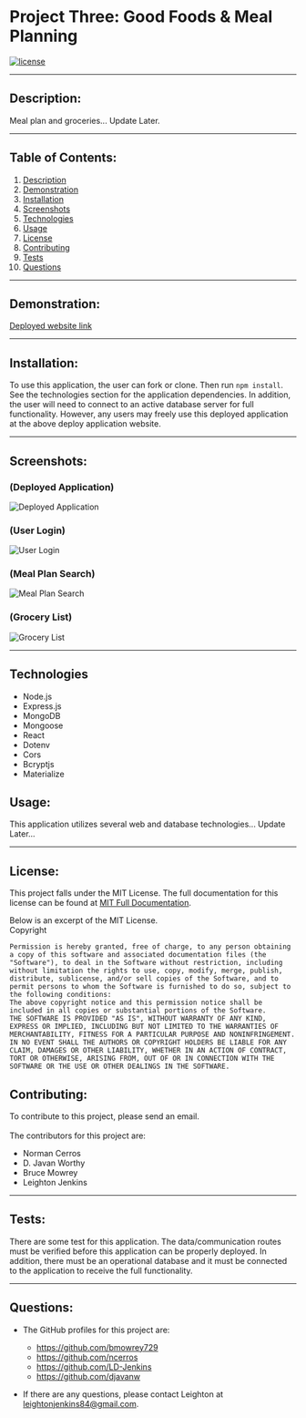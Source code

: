 # Project Three:  Good Foods & Meal Planning

  [![license](https://img.shields.io/badge/license-MIT-blue.svg)](https://choosealicense.com/licenses/mit/)

***

  ## Description:
  Meal plan and groceries... Update Later. 
  
***
  ## Table of Contents:
  1.  [Description](#description)
  2.  [Demonstration](#demonstration)
  3.  [Installation](#installation)
  4.  [Screenshots](#screenshots)
  5.  [Technologies](#technologies)
  6.  [Usage](#usage)
  7.  [License](#license)
  8.  [Contributing](#contributing)
  9.  [Tests](#tests)
  10.  [Questions](#questions)

***
  ## Demonstration:
  [Deployed website link]()

***
  ## Installation:
  To use this application, the user can fork or clone.  Then run `npm install`. See the technologies section for the application dependencies.  In addition, the user will need to connect to an active database server for full functionality.  However, any users may freely use this deployed application at the above deploy application website.

***
  ## Screenshots:
  ### (Deployed Application)
  ![Deployed Application]()

  ### (User Login)
  ![User Login]()

  ### (Meal Plan Search)
  ![Meal Plan Search]()

  ### (Grocery List)
  ![Grocery List]()

***
  ## Technologies
  - Node.js
  - Express.js
  - MongoDB
  - Mongoose
  - React
  - Dotenv
  - Cors
  - Bcryptjs
  - Materialize

  ## Usage:
  This application utilizes several web and database technologies... Update Later...  
   
***
  ## License:
  This project falls under the MIT License.  The full documentation for this license can be found at [MIT Full Documentation](https://choosealicense.com/licenses/mit).

  Below is an excerpt of the MIT License.
  <br>
  Copyright <YEAR> <COPYRIGHT HOLDER>
    
    Permission is hereby granted, free of charge, to any person obtaining a copy of this software and associated documentation files (the "Software"), to deal in the Software without restriction, including without limitation the rights to use, copy, modify, merge, publish, distribute, sublicense, and/or sell copies of the Software, and to permit persons to whom the Software is furnished to do so, subject to the following conditions:
    The above copyright notice and this permission notice shall be included in all copies or substantial portions of the Software.
    THE SOFTWARE IS PROVIDED "AS IS", WITHOUT WARRANTY OF ANY KIND, EXPRESS OR IMPLIED, INCLUDING BUT NOT LIMITED TO THE WARRANTIES OF MERCHANTABILITY, FITNESS FOR A PARTICULAR PURPOSE AND NONINFRINGEMENT. IN NO EVENT SHALL THE AUTHORS OR COPYRIGHT HOLDERS BE LIABLE FOR ANY CLAIM, DAMAGES OR OTHER LIABILITY, WHETHER IN AN ACTION OF CONTRACT, TORT OR OTHERWISE, ARISING FROM, OUT OF OR IN CONNECTION WITH THE SOFTWARE OR THE USE OR OTHER DEALINGS IN THE SOFTWARE.

  ## Contributing:
  To contribute to this project, please send an email.  
  <br>
  The contributors for this project are:
  - Norman Cerros
  - D. Javan Worthy
  - Bruce Mowrey
  - Leighton Jenkins
 

***
  ## Tests:
  There are some test for this application.  The data/communication routes must be verified before this application can be properly deployed.  In addition, there must be an operational database  and it must be connected to the application to receive the full functionality.  

***
  ## Questions:
  - The GitHub profiles for this project are:
    - https://github.com/bmowrey729
    - https://github.com/ncerros
    - https://github.com/LD-Jenkins
    - https://github.com/djavanw
 
  - If there are any questions, please contact Leighton at leightonjenkins84@gmail.com.